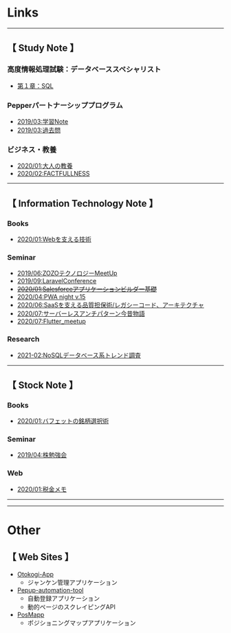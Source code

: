 # Links

---
## 【 Study Note 】
### 高度情報処理試験：データベーススペシャリスト
* [第１章：SQL](./2020-01-10_19-51_高度DBS学習_1章.md)
<!-- * [第２章：](./2020-01-13_13-52_高度DBS学習_2章.md) -->

### Pepperパートナーシッププログラム
* [2019/03:学習Note](./2019-03-21_19-39_Pepper/Pepperパートナー認定試験学習.md)
* [2019/03:過去問](./2019-03-24_00-44_Pepper/過去問題.md)

### ビジネス・教養
* [2020/01:大人の教養](./2020-01-16_01-10_大人の教養.md)
* [2020/02:FACTFULLNESS](./2020-02-29_FACTFULLNESS.md)

---
## 【 Information Technology Note 】
### Books
* [2020/01:Webを支える技術](2020-01-14_23-07_Webを支える技術.md)

### Seminar
* [2019/06:ZOZOテクノロジーMeetUp](2019-06-19_19-44_ZOZOテクノロジー.md)
* [2019/09:LaravelConference](2019-05-22_20-10_LaravelConference.md)
* [~~2020/01:Salesforceアプリケーションビルダー基礎~~](2020-01-21_09-32_SalesforcePlatformアプリケーションビルダー基礎.htmlX)
* [2020/04:PWA night v.15](2020-04-15_19-35_PWAnightV15.md)
* [2020/06:SaaSを支える品質担保術/レガシーコード、アーキテクチャ](2020-06-17_18-59_SaaSを支える品質担保術.md)
* [2020/07:サーバーレスアンチパターン今昔物語](2020-07-09_21-13_サーバーレスアンチパターン.md)
* [2020/07:Flutter_meetup](2020-07-14_19-43_Flutter_meetup.md)

### Research
* [2021-02:NoSQLデータベース系トレンド調査](2021-02-10_11-45_ElasticSearch調査.md)

---
## 【 Stock Note 】
### Books
* [2020/01:バフェットの銘柄選択術](2020-01-13_16-32_バフェットの銘柄選択術.md)

### Seminar
* [2019/04:株勉強会](2019-04-21_13-05_Stock_MTG.md)

### Web
* [2020/01:税金メモ](2020-01-26_15-56_税金メモ.md)

---
---
# Other
## 【 Web Sites 】
* [Otokogi-App](https://otokogi-ef428.web.app/#/)
  * ジャンケン管理アプリケーション
* [Pepup-automation-tool](https://pepup-automation-gui.herokuapp.com/)
  * 自動登録アプリケーション
  * 動的ページのスクレイピングAPI
* [PosMapp](https://posmapp-8a86e.web.app/login)
  * ポジショニングマップアプリケーション
